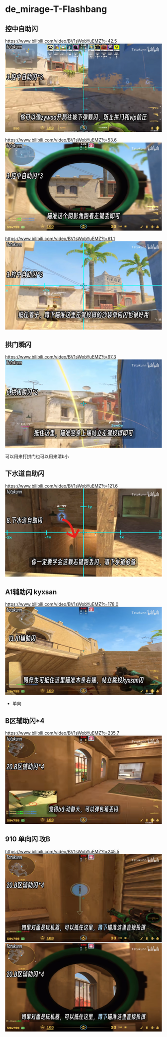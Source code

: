 # de_mirage-T-Flashbang

## 控中自助闪

https://www.bilibili.com/video/BV1sWobYuEMZ?t=42.5
![alt text](<../../assets/de_mirage-T-Flashbang/image.png>)

https://www.bilibili.com/video/BV1sWobYuEMZ?t=53.6
![alt text](<../../assets/de_mirage-T-Flashbang/image-1.png>)

https://www.bilibili.com/video/BV1sWobYuEMZ?t=61.1
![alt text](<../../assets/de_mirage-T-Flashbang/image-2.png>)

## 拱门瞬闪
https://www.bilibili.com/video/BV1sWobYuEMZ?t=97.3
![alt text](<../../assets/de_mirage-T-Flashbang/image-3.png>)

可以用来打拱门也可以用来清b小

## 下水道自助闪
https://www.bilibili.com/video/BV1sWobYuEMZ?t=121.6
![alt text](<../../assets/de_mirage-T-Flashbang/image-4.png>)

## A1辅助闪 kyxsan
https://www.bilibili.com/video/BV1sWobYuEMZ?t=178.0
![alt text](<../../assets/de_mirage-T-Flashbang/image-5.png>)
- 单向

## B区辅助闪*4 
https://www.bilibili.com/video/BV1sWobYuEMZ?t=235.7
![alt text](<../../assets/de_mirage-T-Flashbang/image-6.png>)

## 910 单向闪 攻B
https://www.bilibili.com/video/BV1sWobYuEMZ?t=245.5 
![alt text](<../../assets/de_mirage-T-Flashbang/image-7.png>)
![alt text](<../../assets/de_mirage-T-Flashbang/image-8.png>)